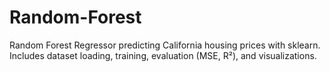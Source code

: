# Random-Forest
Random Forest Regressor predicting California housing prices with sklearn. Includes dataset loading, training, evaluation (MSE, R²), and visualizations.
